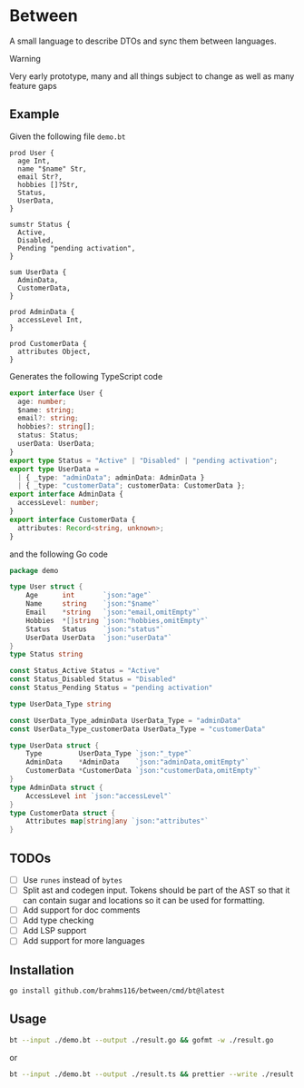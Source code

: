 # Between

A small language to describe DTOs and sync them between languages.

> [!WARNING]  
> Very early prototype, many and all things subject to change as well as many feature gaps

## Example

Given the following file `demo.bt`

```bt
prod User {
  age Int,
  name "$name" Str,
  email Str?,
  hobbies []?Str,
  Status,
  UserData,
}

sumstr Status {
  Active,
  Disabled,
  Pending "pending activation",
}

sum UserData {
  AdminData,
  CustomerData,
}

prod AdminData {
  accessLevel Int,
}

prod CustomerData {
  attributes Object,
}
```

Generates the following TypeScript code

```ts
export interface User {
  age: number;
  $name: string;
  email?: string;
  hobbies?: string[];
  status: Status;
  userData: UserData;
}
export type Status = "Active" | "Disabled" | "pending activation";
export type UserData =
  | { _type: "adminData"; adminData: AdminData }
  | { _type: "customerData"; customerData: CustomerData };
export interface AdminData {
  accessLevel: number;
}
export interface CustomerData {
  attributes: Record<string, unknown>;
}
```

and the following Go code

```go
package demo

type User struct {
	Age      int       `json:"age"`
	Name     string    `json:"$name"`
	Email    *string   `json:"email,omitEmpty"`
	Hobbies  *[]string `json:"hobbies,omitEmpty"`
	Status   Status    `json:"status"`
	UserData UserData  `json:"userData"`
}
type Status string

const Status_Active Status = "Active"
const Status_Disabled Status = "Disabled"
const Status_Pending Status = "pending activation"

type UserData_Type string

const UserData_Type_adminData UserData_Type = "adminData"
const UserData_Type_customerData UserData_Type = "customerData"

type UserData struct {
	Type         UserData_Type `json:"_type"`
	AdminData    *AdminData    `json:"adminData,omitEmpty"`
	CustomerData *CustomerData `json:"customerData,omitEmpty"`
}
type AdminData struct {
	AccessLevel int `json:"accessLevel"`
}
type CustomerData struct {
	Attributes map[string]any `json:"attributes"`
}
```

## TODOs

- [ ] Use `runes` instead of `bytes`
- [ ] Split ast and codegen input. Tokens should be part of the AST so that it can contain sugar and locations so it can be used for formatting.
- [ ] Add support for doc comments
- [ ] Add type checking
- [ ] Add LSP support
- [ ] Add support for more languages

## Installation

```sh
go install github.com/brahms116/between/cmd/bt@latest
```

## Usage

```sh
bt --input ./demo.bt --output ./result.go && gofmt -w ./result.go
```

or

```sh
bt --input ./demo.bt --output ./result.ts && prettier --write ./result.ts
``` 

